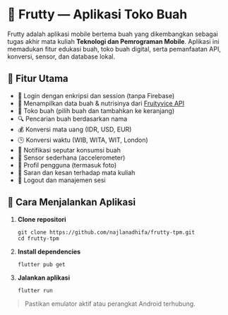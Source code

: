 # 🍅 Frutty — Aplikasi Toko Buah 

Frutty adalah aplikasi mobile bertema buah yang dikembangkan sebagai tugas akhir mata kuliah **Teknologi dan Pemrograman Mobile**. Aplikasi ini memadukan fitur edukasi buah, toko buah digital, serta pemanfaatan API, konversi, sensor, dan database lokal.

## 📱 Fitur Utama

- 🔐 Login dengan enkripsi dan session (tanpa Firebase)
- 🍎 Menampilkan data buah & nutrisinya dari [Fruityvice API](https://www.fruityvice.com/api/fruit/all)
- 🛒 Toko buah (pilih buah dan tambahkan ke keranjang)
- 🔍 Pencarian buah berdasarkan nama
- 💰 Konversi mata uang (IDR, USD, EUR)
- 🕒 Konversi waktu (WIB, WITA, WIT, London)
- 🔔 Notifikasi seputar konsumsi buah
- 📡 Sensor sederhana (accelerometer)
- 👤 Profil pengguna (termasuk foto)
- 📝 Saran dan kesan terhadap mata kuliah
- 🚪 Logout dan manajemen sesi

## 🚀 Cara Menjalankan Aplikasi

1. **Clone repositori**
   ```
   git clone https://github.com/najlanadhifa/frutty-tpm.git
   cd frutty-tpm
   ````
2. **Install dependencies**
   ```
   flutter pub get
   ````

3. **Jalankan aplikasi**

   ```
   flutter run
   ````

> Pastikan emulator aktif atau perangkat Android terhubung.

